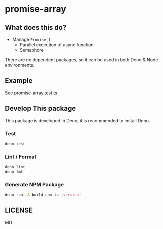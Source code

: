 # promise-array

## What does this do?

- Manage `Promise[]`.
  - Parallel execution of async function
  - Semaphore

There are no dependent packages, so it can be used in both Deno & Node environments.

## Example

See promise-array.test.ts

## Develop This package

This package is developed in Deno; it is recommended to install Deno.

### Test

```bash
deno test
```

### Lint / Format

```bash
deno lint
deno fmt
```

### Generate NPM Package

```bash
deno run -A build_npm.ts [version]
```

## LICENSE

MIT
